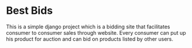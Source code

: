 # Best Bids
 This is a simple django project which is a bidding site that facilitates consumer to consumer sales through website. Every consumer can put up his product for auction and can bid on products listed by other users.
